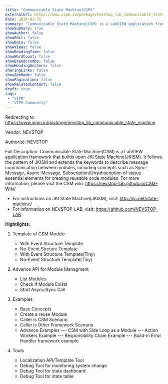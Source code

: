```yaml
---
title: "Communicable State Machine(CSM)"
externalUrl: https://www.vipm.io/package/nevstop_lib_communicable_state_machine
date: 2024-01-31
summary: "Communicable State Machine(CSM) is a LabVIEW application framework that builds upon JKI State Machine(JKISM)."
showSummary: true
showAuthor: false
showEdit: false
showData: false
showViews: false
showReadingTime: false
showWordCount: false
showBreadcrumbs: false
showHeadingAnchors: false
sharingLinks: false
showZenMode: false
showPagination: false
showRelatedContent: false
draft: true
tags:
 - "VIPM"
 - "VIPM Community"
---
```


Redirecting to https://www.vipm.io/package/nevstop_lib_communicable_state_machine

Vendor: NEVSTOP

Author(s): NEVSTOP
 
Full Description:
Communicable State Machine(CSM) is a LabVIEW application framework that builds upon JKI State Machine(JKISM). It follows the pattern of JKISM and extends the keywords to describe message communication between modules, including concepts such as Sync-Message, Async-Message, Subscription/Unsubscription of status - essential elements for creating reusable code modules. For more information, please visit the CSM wiki: <https://nevstop-lab.github.io/CSM-Wiki/>

- For instructions on JKI State Machine(JKISM), visit: <http://jki.net/state-machine/>
- For information on NEVSTOP-LAB, visit: <https://github.com/NEVSTOP-LAB>

**Hightlights:**

1. Template of CSM Module
    - With Event Structure Template
    - No-Event Strcture Template
    - With Event Structure Template(Tiny)
    - No-Event Structure Template(Tiny)

2. Advance API for Module Managment
    - List Modules
    - Check if Module Exists
    - Start Async/Sync Call 

3. Examples
    - Base Concepts
    - Create a reuse Module
    - Caller is CSM Scenario
    - Caller is Other Framework Scenario
    - Advance Examples
    --- CSM with Side Loop as a Module
    --- Action Workers Example
    --- Responsibility Chain Example 
    --- Build-in Error Handler framework example

4. Tools
    - Localization API/Template Tool
    - Debug Tool for monitoring system change
    - Debug Tool for state dashboard
    - Debug Tool for state table